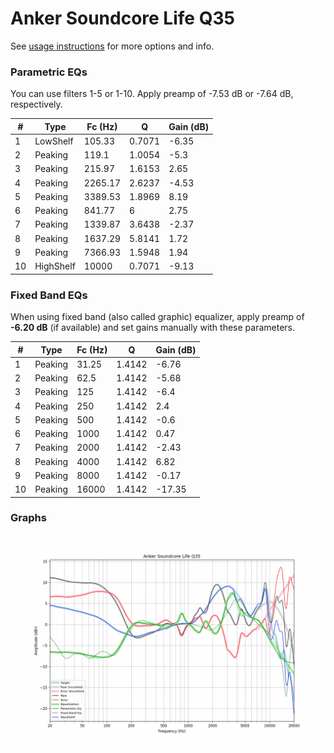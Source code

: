 # Anker Soundcore Life Q35
See [usage instructions](https://github.com/jaakkopasanen/AutoEq#usage) for more options and info.

### Parametric EQs
You can use filters 1-5 or 1-10. Apply preamp of -7.53 dB or -7.64 dB, respectively.

|   # | Type      |   Fc (Hz) |      Q |   Gain (dB) |
|-----|-----------|-----------|--------|-------------|
|   1 | LowShelf  |    105.33 | 0.7071 |       -6.35 |
|   2 | Peaking   |    119.1  | 1.0054 |       -5.3  |
|   3 | Peaking   |    215.97 | 1.6153 |        2.65 |
|   4 | Peaking   |   2265.17 | 2.6237 |       -4.53 |
|   5 | Peaking   |   3389.53 | 1.8969 |        8.19 |
|   6 | Peaking   |    841.77 | 6      |        2.75 |
|   7 | Peaking   |   1339.87 | 3.6438 |       -2.37 |
|   8 | Peaking   |   1637.29 | 5.8141 |        1.72 |
|   9 | Peaking   |   7366.93 | 1.5948 |        1.94 |
|  10 | HighShelf |  10000    | 0.7071 |       -9.13 |

### Fixed Band EQs
When using fixed band (also called graphic) equalizer, apply preamp of **-6.20 dB** (if available) and set gains manually with these parameters.

|   # | Type    |   Fc (Hz) |      Q |   Gain (dB) |
|-----|---------|-----------|--------|-------------|
|   1 | Peaking |     31.25 | 1.4142 |       -6.76 |
|   2 | Peaking |     62.5  | 1.4142 |       -5.68 |
|   3 | Peaking |    125    | 1.4142 |       -6.4  |
|   4 | Peaking |    250    | 1.4142 |        2.4  |
|   5 | Peaking |    500    | 1.4142 |       -0.6  |
|   6 | Peaking |   1000    | 1.4142 |        0.47 |
|   7 | Peaking |   2000    | 1.4142 |       -2.43 |
|   8 | Peaking |   4000    | 1.4142 |        6.82 |
|   9 | Peaking |   8000    | 1.4142 |       -0.17 |
|  10 | Peaking |  16000    | 1.4142 |      -17.35 |

### Graphs
![](./Anker%20Soundcore%20Life%20Q35.png)
